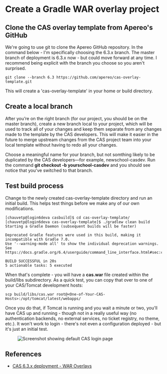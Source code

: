 # Create a Gradle WAR overlay project

## Clone the CAS overlay template from Apereo's GitHub

We're going to use git to clone the Apereo GitHub repository.  In the command below - I'm specifically choosing the 6.3.x branch.  The master branch of deployment is 6.3.x now - but could move forward at any time. I recommend being explicit with the branch you choose so you aren't surprised.

```
git clone --branch 6.3 https://github.com/apereo/cas-overlay-template.git
```

This will create a 'cas-overlay-template' in your home or build directory.

## Create a local branch

After you’re on the right branch (for our project, you should be on the master branch), create a new branch local to your project, which will be used to track all of your changes and keep them separate from any changes made to the template by the CAS developers. This will make it easier in the future to merge upstream changes from the CAS project team into your local template without having to redo all your changes.

Choose a meaningful name for your branch, but not somthing likely to be duplicated by the CAS developers—for example, newschool-casdev. Run the command **git checkout -b yourschool-casdev** and you should see notice that you've switched to that branch.

## Test build process

Change to the newly created cas-overlay-template directory and run an initial build.  This helps test things before we make any of our own modifications.

``` console
[chauvetp@login6deva casbuild]$ cd cas-overlay-template/
[chauvetp@login6deva cas-overlay-template]$ ./gradlew clean build
Starting a Gradle Daemon (subsequent builds will be faster)

Deprecated Gradle features were used in this build, making it incompatible with Gradle 7.0.
Use '--warning-mode all' to show the individual deprecation warnings.
See https://docs.gradle.org/6.4/userguide/command_line_interface.html#sec:command_line_warnings

BUILD SUCCESSFUL in 20s
5 actionable tasks: 5 executed
```

When that's complete - you will have a **cas.war** file created within the build/libs subdirectory.  As a quick test, you can copy that over to one of your CAS/Tomcat development hosts:
```
scp build/libs/cas.war root@<One-of-Your-CAS-Hosts>:/opt/tomcat/latest/webapps/
```

Once you do that, if Tomcat is running and you wait a minute or two, you'll have CAS up and running - though not in a really useful way (no authentication backends, no external services, no ticket registry, no theme, etc.).  It won't work to login - there's not even a configuration deployed - but it's just an initial test.

<figure>
  <img src="https://paulchauvet.github.io/deploying-cas/images/cas-default-login.png" alt="Screenshot showing default CAS login page"/>
</figure>


## References
* [CAS 6.3.x deployment - WAR Overlays](https://fawnoos.com/2020/11/09/cas63-gettingstarted-overlay/)